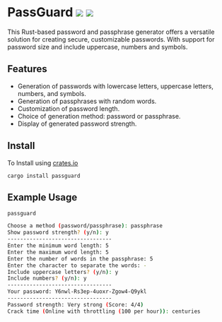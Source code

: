 # PassGuard  ![](https://img.shields.io/crates/v/passguard?style=flat-square&logo=rust) ![](https://img.shields.io/crates/l/passguard?style=flat-square&logo=rust)

This Rust-based password and passphrase generator offers a versatile solution for creating secure, customizable passwords. With support for password size and include uppercase, numbers and symbols.

## Features

- Generation of passwords with lowercase letters, uppercase letters, numbers, and symbols.
- Generation of passphrases with random words.
- Customization of password length.
- Choice of generation method: password or passphrase.
- Display of generated password strength.

## Install

To Install using [crates.io](https://crates.io/)

```shell
cargo install passguard
```

## Example Usage

```shell
passguard
```

```sh
Choose a method (password/passphrase): passphrase
Show password strength? (y/n): y
---------------------------------
Enter the minimum word length: 5
Enter the maximum word length: 5
Enter the number of words in the passphrase: 5
Enter the character to separate the words: -
Include uppercase letters? (y/n): y
Include numbers? (y/n): y
---------------------------------
Your password: Y6nwl-Rs3ep-4uoxr-Zgow4-Q9ykl
---------------------------------
Password strength: Very strong (Score: 4/4)
Crack time (Online with throttling (100 per hour)): centuries
```

